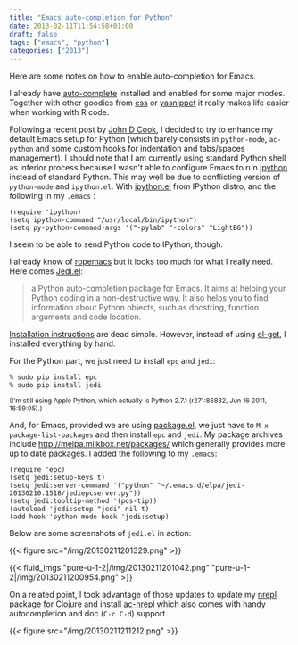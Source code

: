 ```yaml
---
title: "Emacs auto-completion for Python"
date: 2013-02-11T11:54:58+01:00
draft: false
tags: ["emacs", "python"]
categories: ["2013"]
---
```


Here are some notes on how to enable auto-completion for Emacs.

I already have [auto-complete](http://emacswiki.org/emacs/AutoComplete) installed and enabled for some major modes. Together with other goodies from [ess](http://ess.r-project.org) or [yasnippet](http://code.google.com/p/yasnippet/) it really makes life easier when working with R code.

Following a recent post by [John D Cook](http://www.johndcook.com/blog/2013/01/29/python-emacs-setup/), I decided to try to enhance my default Emacs setup for Python (which barely consists in `python-mode`, `ac-python` and some custom hooks for indentation and tabs/spaces management). I should note that I am currently using standard Python shell as inferior process because I wasn't able to configure Emacs to run [ipython](http://ipython.org) instead of standard Python. This may well be due to conflicting version of `python-mode` and `ipython.el`. With [ipython.el](https://raw.github.com/ipython/ipython/master/docs/emacs/ipython.el) from IPython distro, and the following in my `.emacs` :

```emacs-lisp
(require 'ipython)
(setq ipython-command "/usr/local/bin/ipython")
(setq py-python-command-args '("-pylab" "-colors" "LightBG"))
```

I seem to be able to send Python code to IPython, though.

I already know of [ropemacs](http://rope.sourceforge.net/ropemacs.html) but it looks too much for what I really need. Here comes [Jedi.el](https://github.com/tkf/emacs-jedi):

> a Python auto-completion package for Emacs. It aims at helping your Python coding in a non-destructive way. It also helps you to find information about Python objects, such as docstring, function arguments and code location.

[Installation instructions](http://tkf.github.com/emacs-jedi/) are dead simple. However, instead of using [el-get](https://github.com/dimitri/el-get), I installed everything by hand.

For the Python part, we just need to install `epc` and `jedi`:

```
% sudo pip install epc
% sudo pip install jedi
```

<small>(I'm still using Apple Python, which actually is Python 2.7.1 (r271:86832, Jun 16 2011, 16:59:05).)</small>

And, for Emacs, provided we are using [package.el](http://emacswiki.org/emacs/ELPA), we just have to `M-x package-list-packages` and then install `epc` and `jedi`. My package archives include <http://melpa.milkbox.net/packages/> which generally provides more up to date packages. I added the following to my `.emacs`:

```emacs-lisp
(require 'epc)
(setq jedi:setup-keys t)
(setq jedi:server-command '("python" "~/.emacs.d/elpa/jedi-20130210.1518/jediepcserver.py"))
(setq jedi:tooltip-method '(pos-tip))
(autoload 'jedi:setup "jedi" nil t)
(add-hook 'python-mode-hook 'jedi:setup)
```

Below are some screenshots of `jedi.el` in action:

{{< figure src="/img/20130211201329.png" >}}

{{< fluid_imgs
  "pure-u-1-2|/img/20130211201042.png"
  "pure-u-1-2|/img/20130211200954.png" >}}

On a related point, I took advantage of those updates to update my [nrepl](https://github.com/kingtim/nrepl.el) package for Clojure and install [ac-nrepl](https://github.com/purcell/ac-nrepl) which also comes with handy autocompletion and doc (`C-c C-d`) support.

{{< figure src="/img/20130211211212.png" >}}
